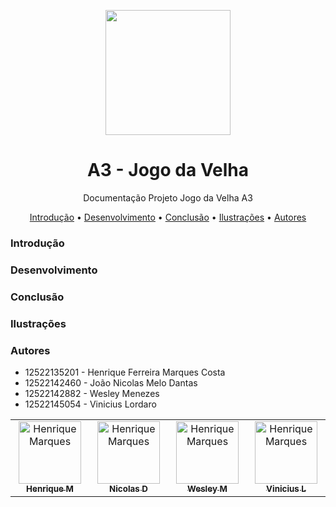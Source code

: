 <p align="center">
  <a href="https://ant.design">
    <img width="200" src="https://loja.anhembionline.com.br/media/logo/stores/7/ANHEMBI.png">
  </a>
  <h1 align="center">A3 - Jogo da Velha </h1>
</p>

<p align="center"> Documentação Projeto Jogo da Velha A3
  
  <p align="center">
  <a href="#introdução">Introdução</a> •
  <a href="#desenvolvimento">Desenvolvimento</a> •
  <a href="#conclusão">Conclusão</a> •
  <a href="#ilustrações">Ilustrações</a> •
  <a href="#autores">Autores</a>
</p>

### Introdução

### Desenvolvimento

### Conclusão

### Ilustrações

### Autores

* 12522135201 - Henrique Ferreira Marques Costa
* 12522142460 - João Nicolas Melo Dantas
* 12522142882 - Wesley Menezes
* 12522145054 - Vinicius Lordaro

<table align="center">
  <tbody>
    <tr>
      <td align="center" valign="top" width="14.28%"><a href="https://github.com/RickyMarq"><img src="https://avatars.githubusercontent.com/u/86681672?s=96&v=4" width="100px;" alt="Henrique Marques"/><br /><sub><b>Henrique M</b></sub></a><br /><a href="https://github.com/RickyMarq" </td>
     <td align="center" valign="top" width="14.28%"><a href="https://github.com/nicolasdantasss"><img src="https://avatars.githubusercontent.com/u/129739030?v=4" width="100px;" alt="Henrique Marques"/><br /><sub><b>Nicolas D</b></sub></ a><br /><a href="https://github.com/RickyMarq" </td>
     <td align="center" valign="top" width="14.28%"><a href="https://github.com/xxwelldone"><img src="https://avatars.githubusercontent.com/u/102559266?v=4" width="100px;" alt="Henrique Marques"/><br /><sub><b>Wesley M </b></sub></ a><br /><a href="https://github.com/RickyMarq" </td>
     <td align="center" valign="top" width="14.28%"><a href="https://github.com/Vlordaro"><img src="https://avatars.githubusercontent.com/u/106718023?v=4" width="100px;" alt="Henrique Marques"/><br /><sub><b>Vinicius L</b></sub></ a><br /><a href="https://github.com/RickyMarq" </td>
    </tr>
  </tbody>
</table> 
